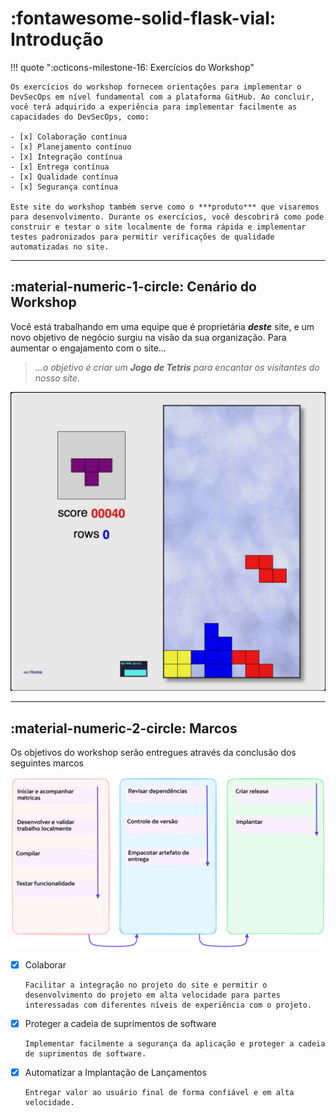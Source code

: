 # :fontawesome-solid-flask-vial: Introdução

!!! quote ":octicons-milestone-16: Exercícios do Workshop"

    Os exercícios do workshop fornecem orientações para implementar o DevSecOps em nível fundamental com a plataforma GitHub. Ao concluir, você terá adquirido a experiência para implementar facilmente as capacidades do DevSecOps, como:

    - [x] Colaboração contínua
    - [x] Planejamento contínuo
    - [x] Integração contínua
    - [x] Entrega contínua
    - [x] Qualidade contínua
    - [x] Segurança contínua

    Este site do workshop também serve como o ***produto*** que visaremos para desenvolvimento. Durante os exercícios, você descobrirá como pode construir e testar o site localmente de forma rápida e implementar testes padronizados para permitir verificações de qualidade automatizadas no site.

---

## **:material-numeric-1-circle: Cenário do Workshop**

Você está trabalhando em uma equipe que é proprietária **_deste_** site, e um novo objetivo de negócio surgiu na visão da sua organização. Para aumentar o engajamento com o site...

> _...o objetivo é criar um **Jogo de Tetris** para encantar os visitantes do nosso site._

![Tetris Game](../assets/img/tetris-game.png)

---

## **:material-numeric-2-circle: Marcos**

Os objetivos do workshop serão entregues através da conclusão dos seguintes marcos

![Marcos](../assets/img/milestones-start.png)

- [x] Colaborar

      Facilitar a integração no projeto do site e permitir o desenvolvimento do projeto em alta velocidade para partes interessadas com diferentes níveis de experiência com o projeto.

- [x] Proteger a cadeia de suprimentos de software

      Implementar facilmente a segurança da aplicação e proteger a cadeia de suprimentos de software.

- [x] Automatizar a Implantação de Lançamentos

      Entregar valor ao usuário final de forma confiável e em alta velocidade.
